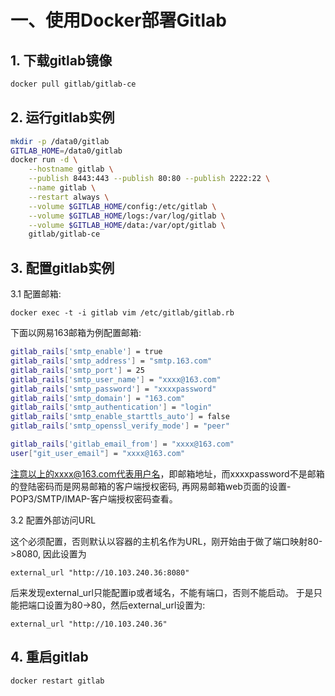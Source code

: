 # 一、使用Docker部署Gitlab

## 1. 下载gitlab镜像
```bash
docker pull gitlab/gitlab-ce
```

## 2. 运行gitlab实例
```bash
mkdir -p /data0/gitlab
GITLAB_HOME=/data0/gitlab
docker run -d \
    --hostname gitlab \
    --publish 8443:443 --publish 80:80 --publish 2222:22 \
    --name gitlab \
    --restart always \
    --volume $GITLAB_HOME/config:/etc/gitlab \
    --volume $GITLAB_HOME/logs:/var/log/gitlab \
    --volume $GITLAB_HOME/data:/var/opt/gitlab \
    gitlab/gitlab-ce
```

## 3. 配置gitlab实例

3.1 配置邮箱:

    docker exec -t -i gitlab vim /etc/gitlab/gitlab.rb

下面以网易163邮箱为例配置邮箱:
```bash
gitlab_rails['smtp_enable'] = true
gitlab_rails['smtp_address'] = "smtp.163.com"
gitlab_rails['smtp_port'] = 25
gitlab_rails['smtp_user_name'] = "xxxx@163.com"
gitlab_rails['smtp_password'] = "xxxxpassword"
gitlab_rails['smtp_domain'] = "163.com"
gitlab_rails['smtp_authentication'] = "login"
gitlab_rails['smtp_enable_starttls_auto'] = false
gitlab_rails['smtp_openssl_verify_mode'] = "peer"

gitlab_rails['gitlab_email_from'] = "xxxx@163.com"
user["git_user_email"] = "xxxx@163.com"
```
注意以上的xxxx@163.com代表用户名，即邮箱地址，而xxxxpassword不是邮箱的登陆密码而是网易邮箱的客户端授权密码, 再网易邮箱web页面的设置-POP3/SMTP/IMAP-客户端授权密码查看。

3.2 配置外部访问URL

这个必须配置，否则默认以容器的主机名作为URL，刚开始由于做了端口映射80->8080, 因此设置为
```
external_url "http://10.103.240.36:8080"
```
后来发现external_url只能配置ip或者域名，不能有端口，否则不能启动。
于是只能把端口设置为80->80，然后external_url设置为:
```
external_url "http://10.103.240.36"

```
## 4. 重启gitlab
```
docker restart gitlab
```
```
